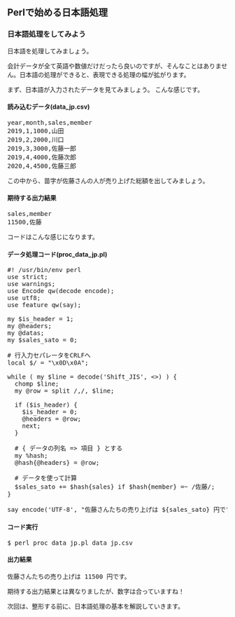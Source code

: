 <h2>Perlで始める日本語処理</h2>

### 日本語処理をしてみよう

日本語を処理してみましょう。

会計データが全て英語や数値だけだったら良いのですが、そんなことはありません。日本語の処理ができると、表現できる処理の幅が拡がります。

まず、日本語が入力されたデータを見てみましょう。
こんな感じです。

#### 読み込むデータ(data_jp.csv)

<pre>
year,month,sales,member
2019,1,1000,山田
2019,2,2000,川口
2019,3,3000,佐藤一郎
2019,4,4000,佐藤次郎
2020,4,4500,佐藤三郎
</pre>

この中から、苗字が佐藤さんの人が売り上げた総額を出してみましょう。

#### 期待する出力結果
<pre>
sales,member
11500,佐藤
</pre>

コードはこんな感じになります。

#### データ処理コード(proc\_data\_jp.pl)

<pre>
#! /usr/bin/env perl
use strict;
use warnings;
use Encode qw(decode encode);
use utf8;
use feature qw(say);

my $is_header = 1;
my @headers;
my @datas;
my $sales_sato = 0;

# 行入力セパレータをCRLFへ
local $/ = "\x0D\x0A";

while ( my $line = decode('Shift_JIS', <>) ) {
  chomp $line;
  my @row = split /,/, $line;

  if ($is_header) {
    $is_header = 0;
    @headers = @row;
    next;
  }

  # { データの列名 => 項目 } とする
  my %hash;
  @hash{@headers} = @row;

  # データを使って計算
  $sales_sato += $hash{sales} if $hash{member} =~ /佐藤/;
}

say encode('UTF-8', "佐藤さんたちの売り上げは ${sales_sato} 円です。");
</pre>

#### コード実行

<pre>
$ perl proc_data_jp.pl data_jp.csv
</pre>

#### 出力結果

<pre>
佐藤さんたちの売り上げは 11500 円です。
</pre>

期待する出力結果とは異なりましたが、数字は合っていますね！

次回は、整形する前に、日本語処理の基本を解説していきます。